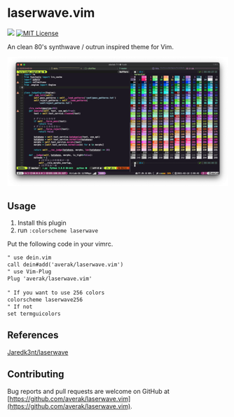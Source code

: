 # laserwave.vim

[![](https://github.com/averak/laserwave.vim/workflows/vint/badge.svg)](https://github.com/averak/laserwave.vim/actions)
[![MIT License](http://img.shields.io/badge/license-MIT-blue.svg?style=flat)](LICENSE)

An clean 80's synthwave / outrun inspired theme for Vim.

![](./media/sample.png)

## Usage

1. Install this plugin
2. run `:colorscheme laserwave`

Put the following code in your vimrc.

```vim
" use dein.vim
call dein#add('averak/laserwave.vim')
" use Vim-Plug
Plug 'averak/laserwave.vim'

" If you want to use 256 colors
colorscheme laserwave256
" If not
set termguicolors
```

## References

[Jaredk3nt/laserwave](https://github.com/Jaredk3nt/laserwave)

## Contributing

Bug reports and pull requests are welcome on GitHub at [https://github.com/averak/laserwave.vim](https://github.com/averak/laserwave.vim).
